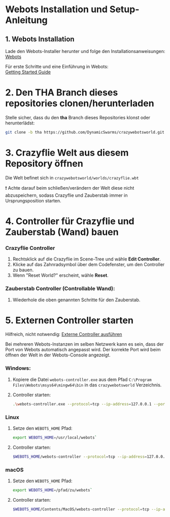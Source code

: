 # Webots Installation und Setup-Anleitung 
## 1. Webots Installation

Lade den Webots-Installer herunter und folge den Installationsanweisungen:  
[Webots](https://cyberbotics.com/)

Für erste Schritte und eine Einführung in Webots:  
[Getting Started Guide](https://cyberbotics.com/doc/guide/getting-started-with-webots)

# 2. Den THA Branch dieses repositories clonen/herunterladen

Stelle sicher, dass du den **tha** Branch dieses Repositories klonst oder herunterlädst:

```bash
git clone -b tha https://github.com/DynamicSwarms/crazywebotsworld.git
```

# 3. Crazyflie Welt aus diesem Repository öffnen

Die Welt befinet sich in `crazywebotsworld/worlds/crazyflie.wbt`

❗ Achte darauf beim schließen/verändern der Welt diese nicht abzuspeichern, sodass Crazyflie und Zauberstab immer in Ursprungsposition starten. 

# 4. Controller für Crazyflie und Zauberstab (Wand) bauen

### Crazyflie Controller
1. Rechtsklick auf die Crazyflie im Scene-Tree und wähle **Edit Controller**.
2. Klicke auf das Zahnradsymbol über dem Codefenster, um den Controller zu bauen.
3. Wenn "Reset World?" erscheint, wähle **Reset**.

### Zauberstab Controller (Controllable Wand):
1. Wiederhole die oben genannten Schritte für den Zauberstab.

# 5. Externen Controller starten

Hilfreich, nicht notwendig:
[Externe Controller ausführen](https://cyberbotics.com/doc/guide/running-extern-robot-controllers?tab-os=windows)

Bei mehreren Webots-Instanzen im selben Netzwerk kann es sein, dass der Port von Webots automatisch angepasst wird. 
Der korrekte Port wird beim öffnen der Welt in der Webots-Console angezeigt.

### Windows:
1. Kopiere die Datei `webots-controller.exe` aus dem Pfad `C:\Program Files\Webots\msys64\mingw64\bin` in das `crazywebotsworld` Verzeichnis.
2. Controller starten:

   ```bash
   .\webots-controller.exe --protocol=tcp --ip-address=127.0.0.1 --port=1234 --robot-name=cf0_ros_ctrl .\crazyflie_example.py
   ```

### Linux

1. Setze den `WEBOTS_HOME` Pfad: 
    ```bash
    export WEBOTS_HOME=/usr/local/webots`
    ```

2. Controller starten: 
    ```bash
    $WEBOTS_HOME/webots-controller --protocol=tcp --ip-address=127.0.0.1 --port=1234 --robot-name=cf0_ros_ctrl crazyflie_example.py
    ```

### macOS
1. Setze den `WEBOTS_HOME` Pfad: 
    ```bash
    export WEBOTS_HOME=/pfad/zu/webots`
    ```
2. Controller starten: 
    ```bash
    $WEBOTS_HOME/Contents/MacOS/webots-controller --protocol=tcp --ip-address=127.0.0.1 --port=1234 --robot-name=cf0_ros_ctrl crazyflie_example.py
    ```








